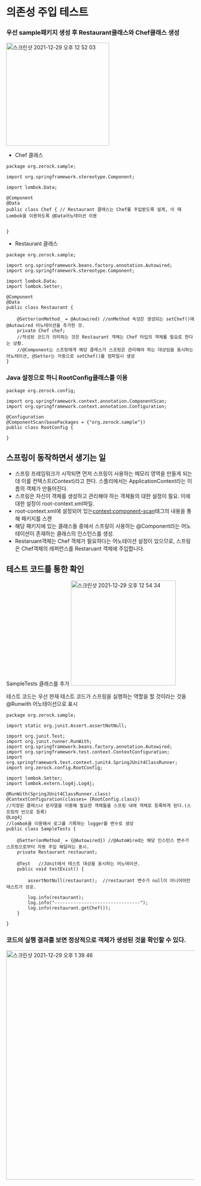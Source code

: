 # 의존성 주입 테스트

### 우선 sample패키지 생성 후 Restaurant클래스와 Chef클래스 생성
<img width="275" alt="스크린샷 2021-12-29 오후 12 52 03" src="https://user-images.githubusercontent.com/81155572/147627240-d9a17706-5603-49c8-bbc0-33c9a87d5456.png">


- Chef 클래스
~~~
package org.zerock.sample;

import org.springframework.stereotype.Component;

import lombok.Data;

@Component
@Data
public class Chef {	// Restaurant 클래스는 Chef를 주입받도록 설계, 이 때 Lombok을 이용하도록 @Data어노테이션 이용
	

}
~~~

- Restaurant 클래스
~~~
package org.zerock.sample;

import org.springframework.beans.factory.annotation.Autowired;
import org.springframework.stereotype.Component;

import lombok.Data;
import lombok.Setter;

@Component
@Data
public class Restaurant {
	
	@Setter(onMethod_ = @Autowired)	//onMethod 속성은 생성되는 setChef()에 @Autowired 어노테이션을 추가한 것.
	private Chef chef;
	//작성된 코드가 의미하는 것은 Restaurant 객체는 Chef 타입의 객체를 필요로 한다는 상황.
	//@Component는 스프링에게 해당 클래스가 스프링은 관리해야 하는 대상임을 표시하는 어노테이션, @Setter는 자동으로 setChef()를 컴파일시 생성
}
~~~

### Java 설정으로 하니 RootConfig클래스를 이용
~~~
package org.zerock.config;

import org.springframework.context.annotation.ComponentScan;
import org.springframework.context.annotation.Configuration;

@Configuration
@ComponentScan(basePackages = {"org.zerock.sample"})
public class RootConfig {

}
~~~

## 스프링이 동작하면서 생기는 일
- 스프링 프레임워크가 시작되면 먼저 스프링이 사용하는 메모리 영역을 만들게 되는데 이를 컨텍스트(Context)라고 한다. 스플리에서는 ApplicationContext라는 이름의 객체가 만들어진다.
- 스프링은 자신이 객체를 생성하고 관리해야 하는 객체들의 대한 설정이 필요. 이에 대한 설정이 root-context.xml파일.
- root-context.xml에 설정되어 있는<context:component-scan>태그의 내용을 통해 패키지를 스캔
- 해당 패키지에 있는 클래스들 중에서 스프링이 사용하는 @Component라는 어노테이션이 존재하는 클래스의 인스턴스를 생성.
- Restaruant객체는 Chef 객체가 필요하다는 어노테이션 설정이 있으므로, 스프링은 Chef객체의 레퍼런스를 Restaruant 객체에 주입합니다.

## 테스트 코드를 통한 확인
SampleTests 클래스를 추가
<img width="280" alt="스크린샷 2021-12-29 오후 12 54 34" src="https://user-images.githubusercontent.com/81155572/147627591-480077e8-9c89-4e53-bbb9-83a6484233c7.png">

테스트 코드는 우선 현재 테스트 코드가 스프링을 실행하는 역할을 할 것이라는 것을 @Runwith 어노테이션으로 표시
~~~
package org.zerock.sample;

import static org.junit.Assert.assertNotNull;

import org.junit.Test;
import org.junit.runner.RunWith;
import org.springframework.beans.factory.annotation.Autowired;
import org.springframework.test.context.ContextConfiguration;
import org.springframework.test.context.junit4.SpringJUnit4ClassRunner;
import org.zerock.config.RootConfig;

import lombok.Setter;
import lombok.extern.log4j.Log4j;

@RunWith(SpringJUnit4ClassRunner.class)
@ContextConfiguration(classes= {RootConfig.class})	
//지정된 클래스나 문자열을 이용해 필요한 객체들을 스프링 내에 객체로 등록하게 된다.(스프링의 빈으로 등록) 
@Log4j
//lombok을 이용해서 로그를 기록하는 logger를 변수로 생성
public class SampleTests {
	
	@Setter(onMethod_ = {@Autowired}) //@AutoWired는 해당 인스턴스 변수가 스프링으로부터 자동 주입 해달라는 표시.
	private Restaurant restaurant;
	
	@Test	//JUnit에서 테스트 대상을 표시하는 어노테이션.
	public void testExist() {	
		
		assertNotNull(restaurant);	//restaurant 변수가 null이 아니어야만 테스트가 성공.
		
		log.info(restaurant);
		log.info("--------------------------------");
		log.info(restaurant.getChef());
	}

}
~~~

### 코드의 실행 결과를 보면 정상적으로 객체가 생성된 것을 확인할 수 있다.
<img width="611" alt="스크린샷 2021-12-29 오후 1 39 46" src="https://user-images.githubusercontent.com/81155572/147627905-ad53e5e6-b57b-4356-a6ea-6ffe296b893e.png">





